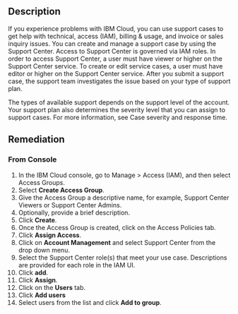 ## Description

If you experience problems with IBM Cloud, you can use support cases to get help with technical, access (IAM), billing & usage, and invoice or sales inquiry issues. You can create and manage a support case by using the Support Center. Access to Support Center is
governed via IAM roles. In order to access Support Center, a user must have viewer or higher on the Support Center service. To create or edit service cases, a user must have editor or higher on the Support Center service. After you submit a support case, the support team investigates the issue based on your type of support plan.

The types of available support depends on the support level of the account. Your support plan also determines the severity level that you can assign to support cases. For more information, see Case severity and response time.

## Remediation

### From Console

1. In the IBM Cloud console, go to Manage > Access (IAM), and then select Access Groups.
2. Select **Create Access Group**.
3. Give the Access Group a descriptive name, for example, Support Center Viewers or Support Center Admins.
4. Optionally, provide a brief description.
5. Click **Create**.
6. Once the Access Group is created, click on the Access Policies tab.
7. Click **Assign Access**.
8. Click on **Account Management** and select Support Center from the drop down menu.
9. Select the Support Center role(s) that meet your use case. Descriptions are provided for each role in the IAM UI.
10. Click **add**.
11. Click **Assign**.
12. Click on the **Users** tab.
13. Click **Add users**
14. Select users from the list and click **Add to group**.
